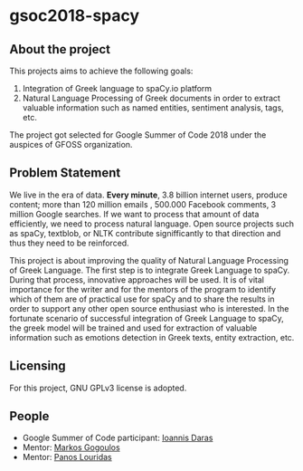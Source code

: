 # gsoc2018-spacy
## About the project

This projects aims to achieve the following goals: 
1. Integration of Greek language to spaCy.io platform
2. Natural Language Processing of Greek documents in order to extract valuable information such as named entities, sentiment analysis, tags, etc.

The project got selected for Google Summer of Code 2018 under the auspices of GFOSS organization.

## Problem Statement

We live in the era of data. **Every minute**, 3.8 billion internet users, produce content; more than 120 million emails , 500.000 Facebook comments, 3 million Google searches. If we want to process that amount of data efficiently, we need to process natural language. Open source projects such as spaCy, textblob, or NLTK contribute signifficantly to that direction and thus they need to be reinforced.

This project is about improving the quality of Natural Language Processing of Greek Language. The first step is to integrate Greek Language to spaCy. During that process, innovative approaches will be used. It is of vital importance for the writer and for the mentors of the program to identify which of them are of practical use for spaCy and to share the results in order to support any other open source enthusiast who is interested. In the fortunate scenario of successful integration of Greek Language to spaCy, the greek model will be trained and used for extraction of valuable information such as emotions detection in Greek texts, entity extraction, etc.

## Licensing
For this project, GNU GPLv3 license is adopted.

## People

* Google Summer of Code participant: [Ioannis Daras](https://github.com/giannisdaras)
* Mentor: [Markos Gogoulos](https://github.com/mgogoulos)
* Mentor: [Panos Louridas](https://github.com/louridas)
